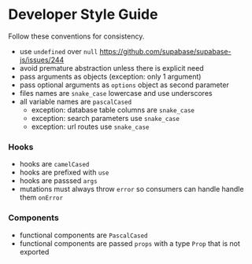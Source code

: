 # Developer Style Guide

Follow these conventions for consistency.

- use `undefined` over `null` https://github.com/supabase/supabase-js/issues/244
- avoid premature abstraction unless there is explicit need
- pass arguments as objects (exception: only 1 argument)
- pass optional arguments as `options` object as second parameter
- files names are `snake_case` lowercase and use underscores
- all variable names are `pascalCased`
  - exception: database table columns are `snake_case`
  - exception: search parameters use `snake_case`
  - exception: url routes use `snake_case`

### Hooks

- hooks are `camelCased`
- hooks are prefixed with `use`
- hooks are passsed `args`
- mutations must always throw `error` so consumers can handle handle them
  `onError`

### Components

- functional components are `PascalCased`
- functional components are passed `props` with a type `Prop` that is not
  exported
